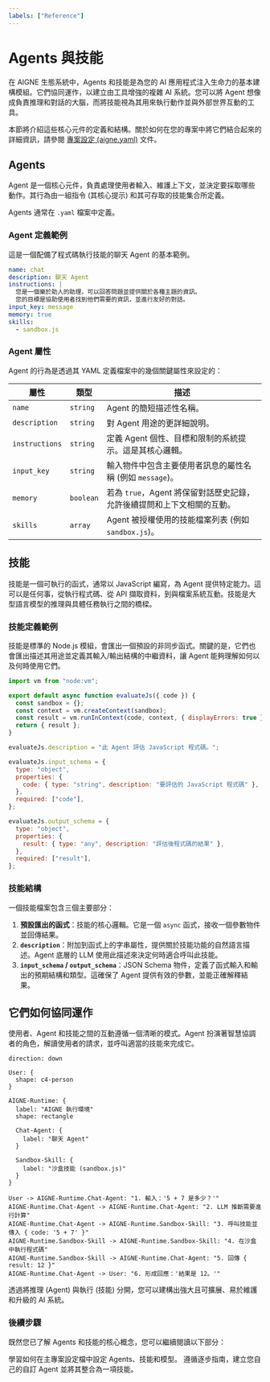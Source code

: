 ```yaml
---
labels: ["Reference"]
---
```


# Agents 與技能

在 AIGNE 生態系統中，Agents 和技能是為您的 AI 應用程式注入生命力的基本建構模組。它們協同運作，以建立由工具增強的複雜 AI 系統。您可以將 Agent 想像成負責推理和對話的大腦，而將技能視為其用來執行動作並與外部世界互動的工具。

本節將介紹這些核心元件的定義和結構。關於如何在您的專案中將它們結合起來的詳細資訊，請參閱 [專案設定 (aigne.yaml)](./core-concepts-project-configuration.md) 文件。

## Agents

Agent 是一個核心元件，負責處理使用者輸入、維護上下文，並決定要採取哪些動作。其行為由一組指令 (其核心提示) 和其可存取的技能集合所定義。

Agents 通常在 `.yaml` 檔案中定義。

### Agent 定義範例

這是一個配備了程式碼執行技能的聊天 Agent 的基本範例。

```yaml chat.yaml icon=mdi:robot-outline
name: chat
description: 聊天 Agent
instructions: |
  您是一個樂於助人的助理，可以回答問題並提供關於各種主題的資訊。
  您的目標是協助使用者找到他們需要的資訊，並進行友好的對話。
input_key: message
memory: true
skills:
  - sandbox.js
```

### Agent 屬性

Agent 的行為是透過其 YAML 定義檔案中的幾個關鍵屬性來設定的：

| 屬性 | 類型 | 描述 |
|---|---|---|
| `name` | `string` | Agent 的簡短描述性名稱。 |
| `description` | `string` | 對 Agent 用途的更詳細說明。 |
| `instructions` | `string` | 定義 Agent 個性、目標和限制的系統提示。這是其核心邏輯。 |
| `input_key` | `string` | 輸入物件中包含主要使用者訊息的屬性名稱 (例如 `message`)。 |
| `memory` | `boolean` | 若為 `true`，Agent 將保留對話歷史記錄，允許後續提問和上下文相關的互動。 |
| `skills` | `array` | Agent 被授權使用的技能檔案列表 (例如 `sandbox.js`)。 |

## 技能

技能是一個可執行的函式，通常以 JavaScript 編寫，為 Agent 提供特定能力。這可以是任何事，從執行程式碼、從 API 擷取資料，到與檔案系統互動。技能是大型語言模型的推理與具體任務執行之間的橋樑。

### 技能定義範例

技能是標準的 Node.js 模組，會匯出一個預設的非同步函式。關鍵的是，它們也會匯出描述其用途並定義其輸入/輸出結構的中繼資料，讓 Agent 能夠理解如何以及何時使用它們。

```javascript sandbox.js icon=logos:javascript
import vm from "node:vm";

export default async function evaluateJs({ code }) {
  const sandbox = {};
  const context = vm.createContext(sandbox);
  const result = vm.runInContext(code, context, { displayErrors: true });
  return { result };
}

evaluateJs.description = "此 Agent 評估 JavaScript 程式碼。";

evaluateJs.input_schema = {
  type: "object",
  properties: {
    code: { type: "string", description: "要評估的 JavaScript 程式碼" },
  },
  required: ["code"],
};

evaluateJs.output_schema = {
  type: "object",
  properties: {
    result: { type: "any", description: "評估後程式碼的結果" },
  },
  required: ["result"],
};
```

### 技能結構

一個技能檔案包含三個主要部分：

1.  **預設匯出的函式**：技能的核心邏輯。它是一個 `async` 函式，接收一個參數物件並回傳結果。
2.  **`description`**：附加到函式上的字串屬性，提供關於技能功能的自然語言描述。Agent 底層的 LLM 使用此描述來決定何時適合呼叫此技能。
3.  **`input_schema` / `output_schema`**：JSON Schema 物件，定義了函式輸入和輸出的預期結構和類型。這確保了 Agent 提供有效的參數，並能正確解釋結果。

## 它們如何協同運作

使用者、Agent 和技能之間的互動遵循一個清晰的模式。Agent 扮演著智慧協調者的角色，解讀使用者的請求，並呼叫適當的技能來完成它。

```d2
direction: down

User: {
  shape: c4-person
}

AIGNE-Runtime: {
  label: "AIGNE 執行環境"
  shape: rectangle

  Chat-Agent: {
    label: "聊天 Agent"
  }

  Sandbox-Skill: {
    label: "沙盒技能 (sandbox.js)"
  }
}

User -> AIGNE-Runtime.Chat-Agent: "1. 輸入：'5 + 7 是多少？'"
AIGNE-Runtime.Chat-Agent -> AIGNE-Runtime.Chat-Agent: "2. LLM 推斷需要進行計算"
AIGNE-Runtime.Chat-Agent -> AIGNE-Runtime.Sandbox-Skill: "3. 呼叫技能並傳入 { code: '5 + 7' }"
AIGNE-Runtime.Sandbox-Skill -> AIGNE-Runtime.Sandbox-Skill: "4. 在沙盒中執行程式碼"
AIGNE-Runtime.Sandbox-Skill -> AIGNE-Runtime.Chat-Agent: "5. 回傳 { result: 12 }"
AIGNE-Runtime.Chat-Agent -> User: "6. 形成回應：'結果是 12。'"
```

透過將推理 (Agent) 與執行 (技能) 分開，您可以建構出強大且可擴展、易於維護和升級的 AI 系統。

### 後續步驟

既然您已了解 Agents 和技能的核心概念，您可以繼續閱讀以下部分：

<x-cards>
  <x-card data-title="專案設定 (aigne.yaml)" data-icon="lucide:file-cog" data-href="/core-concepts/project-configuration">
    學習如何在主專案設定檔中設定 Agents、技能和模型。
  </x-card>
  <x-card data-title="建立自訂 Agent" data-icon="lucide:wand-sparkles" data-href="/guides/creating-a-custom-agent">
    遵循逐步指南，建立您自己的自訂 Agent 並將其整合為一項技能。
  </x-card>
</x-cards>